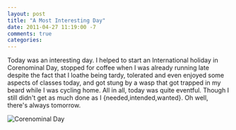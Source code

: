 ```yaml
---
layout: post
title: "A Most Interesting Day"
date: 2011-04-27 11:19:00 -7
comments: true
categories: 
---
```

Today was an interesting day. I helped to start an International holiday in
Corenominal Day, stopped for coffee when I was already running late despite the
fact that I loathe being tardy, tolerated and even enjoyed some aspects of
classes today, and got stung by a wasp that got trapped in my beard while I was
cycling home. All in all, today was quite eventful. Though I still didn't get as
much done as I {needed,intended,wanted}. Oh well, there's always tomorrow.

![Corenominal Day](/images/blog/corenominal_day.jpg)
